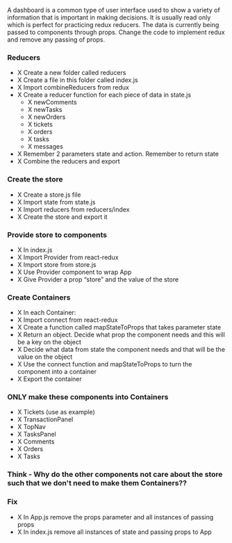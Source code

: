 A dashboard is a common type of user interface used to show a variety of information that is important in making decisions. It is usually read only which is perfect for practicing redux reducers. The data is currently being passed to components through props. Change the code to implement redux and remove any passing of props.


### Reducers
* X Create a new folder called reducers
* X Create a file in this folder called index.js
* X Import combineReducers from redux
* X Create a reducer function for each piece of data in state.js
  * X newComments
  * X newTasks
  * X newOrders
  * X tickets
  * X orders
  * X tasks
  * X messages
* X Remember 2 parameters state and action. Remember to return state
* X Combine the reducers and export
  


### Create the store
* X Create a store.js file
* X Import state from state.js
* X Import reducers from reducers/index
* X Create the store and export it

### Provide store to components
* X In index.js
* X Import Provider from react-redux
* X Import store from store.js
* X Use Provider component to wrap App
* X Give Provider a prop “store” and the value of the store

### Create Containers
* X In each Container:
* X Import connect from react-redux
* X Create a function called mapStateToProps that takes parameter state
* X Return an object. Decide what prop the component needs and this will be a key on the object
* X Decide what data from state the component needs and that will be the value on the object
* X Use the connect function and mapStateToProps to turn the component into a container
* X Export the container

### ONLY make these components into Containers
* X Tickets (use as example)
* X TransactionPanel 
* X TopNav
* X TasksPanel
* X Comments
* X Orders
* X Tasks

### Think - Why do the other components not care about the store such that we don't need to make them Containers??

### Fix
* X In App.js remove the props parameter and all instances of passing props 
* X In index.js remove all instances of state and passing props to App

